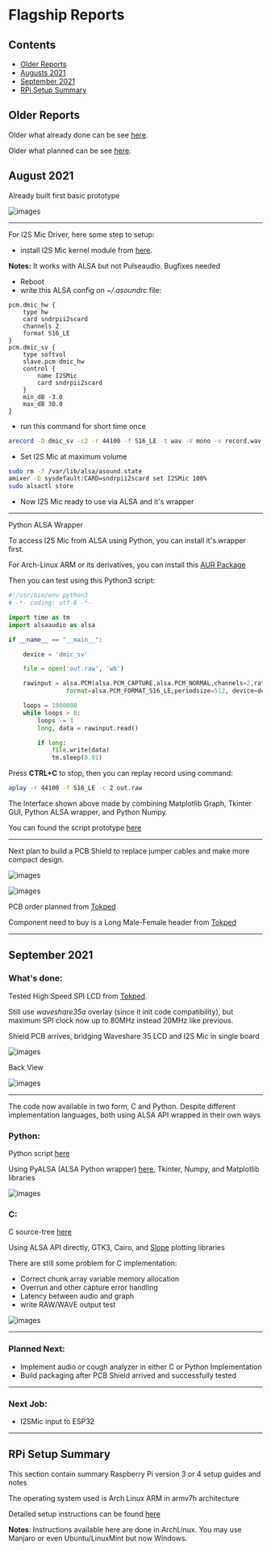 # Flagship Reports

## Contents
- [Older Reports](https://github.com/VibrasticLab/ehealth-iot/blob/master/reports/flagship_reports.md#older-reports)
- [Augusts 2021](https://github.com/VibrasticLab/ehealth-iot/blob/master/reports/flagship_reports.md#august-2021)
- [September 2021](https://github.com/VibrasticLab/ehealth-iot/blob/master/reports/flagship_reports.md#september-2021)
- [RPi Setup Summary](https://github.com/VibrasticLab/ehealth-iot/blob/master/reports/flagship_reports.md#rpi-setup-summary)

## Older Reports

Older what already done can be see [here](https://github.com/mekatronik-achmadi/md_tutorial/blob/master/internship/task_0/done.md).

Older what planned can be see [here](https://github.com/mekatronik-achmadi/md_tutorial/blob/master/internship/task_0/planned.md).

## August 2021

Already built first basic prototype

![images](images/proto0.png?raw=true)

---

For I2S Mic Driver, here some step to setup:
- install I2S Mic kernel module from [here](https://github.com/mekatronik-achmadi/archmate/tree/master/embedded/raspberrypi/drivers/i2smems/).

**Notes:** It works with ALSA but not Pulseaudio. Bugfixes needed

- Reboot
- write this ALSA config on *~/.asoundrc* file:

```
pcm.dmic_hw {
	type hw
	card sndrpii2scard
	channels 2
	format S16_LE
}
pcm.dmic_sv {
	type softvol
	slave.pcm dmic_hw
	control {
		name I2SMic
		card sndrpii2scard
	}
	min_dB -3.0
	max_dB 30.0
}
```

- run this command for short time once

```sh
arecord -D dmic_sv -c2 -r 44100 -f S16_LE -t wav -V mono -v record.wav
```

- Set I2S Mic at maximum volume

```sh
sudo rm -f /var/lib/alsa/asound.state
amixer -D sysdefault:CARD=sndrpii2scard set I2SMic 100%
sudo alsactl store
```

- Now I2S Mic ready to use via ALSA and it's wrapper

---

Python ALSA Wrapper

To access I2S Mic from ALSA using Python, you can install it's wrapper first.

For Arch-Linux ARM or its derivatives, you can install this [AUR Package](https://aur.archlinux.org/packages/python-pyalsaaudio/)

Then you can test using this Python3 script:

```python
#!/usr/bin/env python3
# -*- coding: utf-8 -*-

import time as tm
import alsaaudio as alsa

if __name__ == "__main__":

    device = 'dmic_sv'

    file = open('out.raw', 'wb')

    rawinput = alsa.PCM(alsa.PCM_CAPTURE,alsa.PCM_NORMAL,channels=2,rate=44100,
    			format=alsa.PCM_FORMAT_S16_LE,periodsize=512, device=device)

    loops = 1000000
    while loops > 0:
        loops -= 1
        long, data = rawinput.read()

        if long:
            file.write(data)
            tm.sleep(0.01)
```

Press **CTRL+C** to stop, then you can replay record using command:

```sh
aplay -r 44100 -f S16_LE -c 2 out.raw
```

The Interface shown above made by combining Matplotlib Graph, Tkinter GUI, Python ALSA wrapper, and Python Numpy.

You can found the script prototype [here](https://github.com/VibrasticLab/ehealth-iot/blob/master/coughgui/pysources/coughgui.py)

---

Next plan to build a PCB Shield to replace jumper cables and make more compact design.

![images](images/shield_pcb.png?raw=true)

![images](images/shield_3d.png?raw=true)

PCB order planned from [Tokped](https://www.tokopedia.com/geraicerdas/cetak-pcb-1-keping-single-double-layer-rapid-prototyping-satuan)

Component need to buy is a Long Male-Female header from [Tokped](https://www.tokopedia.com/mulsanne/stack-stackable-header-1x40-male-female-untuk-arduino-shield)

---

## September 2021

### What's done:

Tested High Speed SPI LCD from [Tokped](https://www.tokopedia.com/digiware/lcd-3-5-inch-resistive-touch-screen-480x320-high-spi-raspberry-pi).

Still use *waveshare35a* overlay (since it init code compatibility),
but maximum SPI clock now up to 80MHz instead 20MHz like previous.

Shield PCB arrives, bridging Waveshare 35 LCD and I2S Mic in single board

![images](images/sep2021_a.jpg?raw=true)

Back View

![images](images/sep2021_b.jpg?raw=true)

---

The code now available in two form, C and Python.
Despite different implementation languages, both using ALSA API wrapped in their own ways

### Python:

Python script [here](https://github.com/VibrasticLab/ehealth-iot/blob/master/coughgui/pysources/coughgui.py)

Using PyALSA (ALSA Python wrapper) [here](http://larsimmisch.github.io/pyalsaaudio/), Tkinter, Numpy, and Matplotlib libraries 

![images](images/sep2021_0.jpg?raw=true)

### C:

C source-tree [here](https://github.com/VibrasticLab/ehealth-iot/tree/master/coughgui/csources/cgtk)

Using ALSA API directly, GTK3, Cairo, and [Slope](https://github.com/bytebrew/slope) plotting libraries

There are still some problem for C implementation:
- Correct chunk array variable memory allocation
- Overrun and other capture error handling
- Latency between audio and graph
- write RAW/WAVE output test

![images](images/sep2021_1.jpg?raw=true)

---
 
### Planned Next:
 - Implement audio or cough analyzer in either C or Python Implementation
 - Build packaging after PCB Shield arrived and successfully tested
 
---

### Next Job:
- I2SMic input to ESP32

---

## RPi Setup Summary

This section contain summary Raspberry Pi version 3 or 4 setup guides and notes

The operating system used is Arch Linux ARM in armv7h architecture

Detailed setup instructions can be found [here](https://github.com/VibrasticLab/ehealth-iot/blob/master/reports/rpi_setup.md)

**Notes**: Instructions available here are done in ArchLinux.
You may use Manjaro or even Ubuntu/LinuxMint but now Windows.